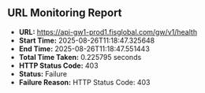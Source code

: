 ## URL Monitoring Report

- **URL:** https://api-gw1-prod1.fisglobal.com/gw/v1/health
- **Start Time:** 2025-08-26T11:18:47.325648
- **End Time:** 2025-08-26T11:18:47.551443
- **Total Time Taken:** 0.225795 seconds
- **HTTP Status Code:** 403
- **Status:** Failure
- **Failure Reason:** HTTP Status Code: 403
